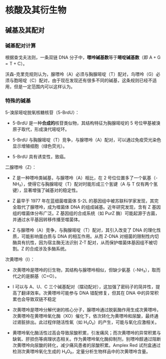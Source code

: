 # 核酸及其衍生物

## 碱基及其配对

### 碱基配对计算

根据查戈夫法则，一条双链 DNA 分子中，**嘌呤碱基数**等于**嘧啶碱基数**（即 $\mathrm{A + G = T + C}$）。

沃森-克里克规则认为，腺嘌呤（A）必须与胸腺嘧啶（T）配对，鸟嘌呤（G）必须与胞嘧啶（C）配对，由于现在发现还有很多不同的碱基，这条规则已经不适用，但是一定范围内可以这样认为。

### 特殊的碱基

5-溴尿嘧啶脱氧核糖核苷（5-BrdU）：

- 5-BrdU 是一种**合成的**核苷类似物，其结构特征为胸腺嘧啶的 5 号位甲基被溴原子取代，形成溴代嘧啶环。

- 5-BrdU 与胸腺嘧啶（T）竞争，与腺嘌呤（A）配对，可以通过免疫荧光染色显示增殖细胞（绿色荧光）。

- 5-BrdU 具有诱变性，致癌。

二腺嘌呤（Z）：

- Z 是一种嘌呤类碱基，与腺嘌呤（A）相比，在 2 号位位置多了一个氨基（-NH₂），使得它与胸腺嘧啶（T）配对时能形成三个氢键（A 与 T 仅有两个氢键），显著增强了碱基对的稳定性。

- Z 最早于 1977 年在蓝细菌噬菌体 S-2L 的基因组中被苏联科学家发现，其完全取代了腺嘌呤，成为噬菌体 DNA 的组成碱基。近年研究发现，含有 Z 基因组的噬菌体分布广泛。Z 基因组的合成系统（如 PurZ 酶）可能起源于古菌，并通过水平基因转移传播至噬菌体。

- Z 与腺嘌呤（A）竞争，与胸腺嘧啶（T）配对，其引入改变了 DNA 的理化性质，可能影响蛋白质与 DNA 的相互作用。从而 Z-DNA 对细菌的限制性内切酶具有抗性，因为宿主酶无法识别 Z-T 配对，从而保护噬菌体基因组不被切割。Z 的合成涉及多酶系统。

‌次黄嘌呤（I）：

- 次黄嘌呤是嘌呤的衍生物，其结构与腺嘌呤相似，但缺少氨基（-NH₂），取而代之的是酮基（C=O）。

- I 可以与 A、U、C 三个碱基配对（摆动配对），这加强了密码子的简并性，提高了翻译效率。次黄嘌呤可能参与 DNA 错配修复，但其在 DNA 中的异常积累也会导致双链不稳定

- 次黄嘌呤是嘌呤分解代谢的核心分子，腺嘌呤通过脱氨酶作用生成次黄嘌呤，次黄嘌呤在黄嘌呤氧化酶（XO）催化下，依次转化为黄嘌呤和尿酸，最终通过肾脏排出。此过程伴随活性氧（如 H₂O₂）的产生，可能与氧化应激相关。

- 黄嘌呤氧化酶活性过高会导致尿酸积累，引发痛风；而次黄嘌呤的异常积累与缺氧、肝损伤等病理状态相关。作为黄嘌呤氧化酶抑制剂，别嘌呤醇通过阻断次黄嘌呤向尿酸的转化，减少痛风患者的尿酸积累。Amplex Red 试剂盒通过检测次黄嘌呤氧化生成的 H₂O₂，定量分析生物样品中的次黄嘌呤含量。
